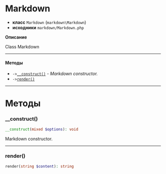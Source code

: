 # Markdown

- **класс** `Markdown` (`markdown\Markdown`)
- **исходники** `markdown/Markdown.php`

**Описание**

Class Markdown

---

#### Методы

- `->`[`__construct()`](#method-__construct) - _Markdown constructor._
- `->`[`render()`](#method-render)

---
# Методы

<a name="method-__construct"></a>

### __construct()
```php
__construct(mixed $options): void
```
Markdown constructor.

---

<a name="method-render"></a>

### render()
```php
render(string $content): string
```